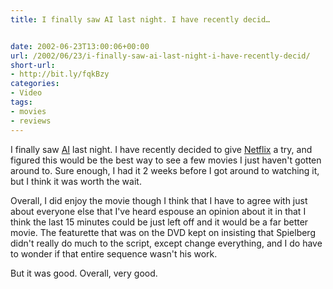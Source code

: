 ```yaml
---
title: I finally saw AI last night. I have recently decid…


date: 2002-06-23T13:00:06+00:00
url: /2002/06/23/i-finally-saw-ai-last-night-i-have-recently-decid/
short-url:
- http://bit.ly/fqkBzy
categories:
- Video
tags:
- movies
- reviews
---
```

I finally saw <a href="http://us.imdb.com/Title?0212720">AI</a> last night. I have recently decided to give <a href="http://www.netflix.com">Netflix</a> a try, and figured this would be the best way to see a few movies I just haven't gotten around to. Sure enough, I had it 2 weeks before I got around to watching it, but I think it was worth the wait.

Overall, I did enjoy the movie though I think that I have to agree with just about everyone else that I've heard espouse an opinion about it in that I think the last 15 minutes could be just left off and it would be a far better movie. The featurette that was on the DVD kept on insisting that Spielberg didn't really do much to the script, except change everything, and I do have to wonder if that entire sequence wasn't his work.

But it was good. Overall, very good.
